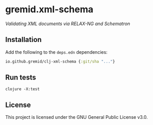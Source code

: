 # gremid.xml-schema

_Validating XML documents via RELAX-NG and Schematron_

## Installation

Add the following to the `deps.edn` dependencies:

```clojure
io.github.gremid/clj-xml-schema {:git/sha "..."}
```

## Run tests

```shell
clojure -X:test
```

## License

This project is licensed under the GNU General Public License v3.0.
